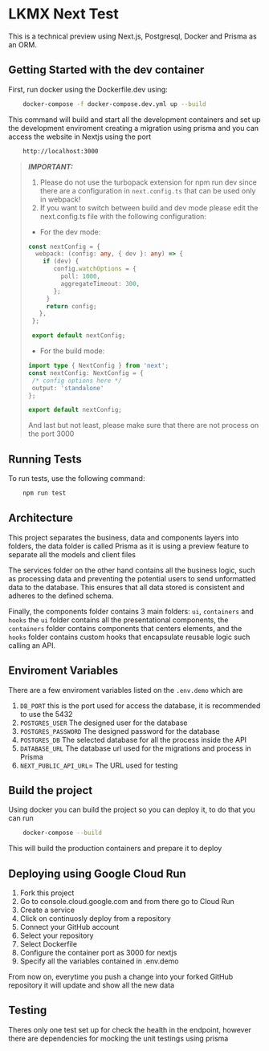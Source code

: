 # LKMX Next Test

This is a technical preview using Next.js, Postgresql, Docker and Prisma as an ORM.
## Getting Started with the dev container

First, run docker using the Dockerfile.dev using:

```bash
    docker-compose -f docker-compose.dev.yml up --build
```

This command will build and start all the development containers and set up the development enviroment creating a migration using prisma and you can access the website in Nextjs using the port
```bash
    http://localhost:3000
```
> **_IMPORTANT:_**
> 1. Please do not use the turbopack extension for npm run dev since there are a configuration in `next.config.ts` that can be used only in webpack!
> 2. If you want to switch between build and dev mode please edit the next.config.ts file with the following configuration:
> * For the dev mode:
> ```ts
>const nextConfig = {
>   webpack: (config: any, { dev }: any) => {
>     if (dev) {
>        config.watchOptions = {
>          poll: 1000,
>          aggregateTimeout: 300,
>        };
>      }
>      return config;
>    },
>  };
>
>  export default nextConfig;
> ```
> * For the build mode:
> ```ts
> import type { NextConfig } from 'next';
> const nextConfig: NextConfig = {
>  /* config options here */
>  output: 'standalone'
> };
>
> export default nextConfig;
> ```
> And last but not least, please make sure that there are not process on the port 3000

## Running Tests

To run tests, use the following command:

```bash
    npm run test
```

## Architecture

This project separates the business, data and components layers into folders, the data folder is called Prisma as it is using a preview feature to separate all the models and client files

The services folder on the other hand contains all the business logic, such as processing data and preventing the potential users to send unformatted data to the database. This ensures that all data stored is consistent and adheres to the defined schema.

Finally, the components folder contains 3 main folders: `ui`, `containers` and `hooks` the `ui` folder contains all the presentational components, the `containers` folder contains components that centers elements, and the `hooks` folder contains custom hooks that encapsulate reusable logic such calling an API.


## Enviroment Variables

There are a few enviroment variables listed on the `.env.demo` which are
1. `DB_PORT` this is the port used for access the database, it is recommended to use the 5432
2. `POSTGRES_USER` The designed user for the database
3. `POSTGRES_PASSWORD` The designed password for the database
4. `POSTGRES_DB` The selected database for all the process inside the API
5. `DATABASE_URL` The database url used for the migrations and process in Prisma
6. `NEXT_PUBLIC_API_URL`= The URL used for testing


## Build the project

Using docker you can build the project so you can deploy it, to do that you can run

```bash
    docker-compose --build
```

This will build the production containers and prepare it to deploy

## Deploying using Google Cloud Run

1. Fork this project
2. Go to console.cloud.google.com and from there go to Cloud Run
3. Create a service
4. Click on continuosly deploy from a repository
5. Connect your GitHub account
6. Select your repository
7. Select Dockerfile
8. Configure the container port as 3000 for nextjs
9. Specify all the variables contained in .env.demo

From now on, everytime you push a change into your forked GitHub repository it will update and show all the new data

## Testing

Theres only one test set up for check the health in the endpoint, however there are dependencies for mocking the unit testings using prisma
